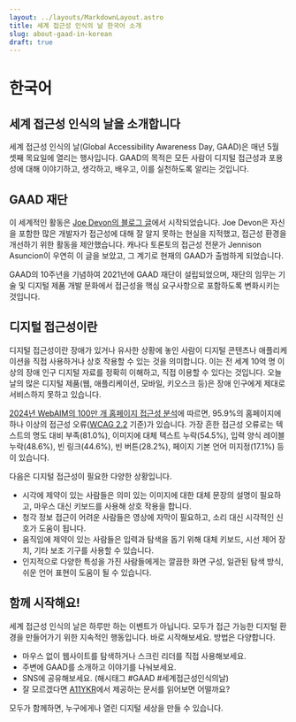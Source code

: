 ```yaml
---
layout: ../layouts/MarkdownLayout.astro
title: 세계 접근성 인식의 날 한국어 소개
slug: about-gaad-in-korean
draft: true
---
```


# 한국어
## 세계 접근성 인식의 날을 소개합니다
세계 접근성 인식의 날(Global Accessibility Awareness Day, GAAD)은 매년 5월 셋째 목요일에 열리는 행사입니다. GAAD의 목적은 모든 사람이 디지털 접근성과 포용성에 대해 이야기하고, 생각하고, 배우고, 이를 실천하도록 알리는 것입니다.

## GAAD 재단
이 세계적인 활동은 [Joe Devon의 블로그 글](https://mysqltalk.wordpress.com/2011/11/27/challenge-accessibility-know-how-needs-to-go-mainstream-with-developers-now/)에서 시작되었습니다. Joe Devon은 자신을 포함한 많은 개발자가 접근성에 대해 잘 알지 못하는 현실을 지적했고, 접근성 환경을 개선하기 위한 활동을 제안했습니다. 캐나다 토론토의 접근성 전문가 Jennison Asuncion이 우연히 이 글을 보았고, 그 계기로 현재의 GAAD가 출범하게 되었습니다.

GAAD의 10주년을 기념하여 2021년에 GAAD 재단이 설립되었으며, 재단의 임무는 기술 및 디지털 제품 개발 문화에서 접근성을 핵심 요구사항으로 포함하도록 변화시키는 것입니다.

## 디지털 접근성이란
디지털 접근성이란 장애가 있거나 유사한 상황에 놓인 사람이 디지털 콘텐츠나 애플리케이션을 직접 사용하거나 상호 작용할 수 있는 것을 의미합니다. 이는 전 세계 10억 명 이상의 장애 인구 디지털 자료를 정확히 이해하고, 직접 이용할 수 있다는 것입니다. 오늘날의 많은 디지털 제품(웹, 애플리케이션, 모바일, 키오스크 등)은 장애 인구에게 제대로 서비스하지 못하고 있습니다.

[2024년 WebAIM의 100만 개 홈페이지 접근성 분석](https://webaim.org/projects/million/2024)에 따르면, 95.9%의 홈페이지에 하나 이상의 접근성 오류([WCAG 2.2](https://www.w3.org/TR/WCAG22/) 기준)가 있습니다. 가장 흔한 접근성 오류로는 텍스트의 명도 대비 부족(81.0%), 이미지에 대체 텍스트 누락(54.5%), 입력 양식 레이블 누락(48.6%), 빈 링크(44.6%), 빈 버튼(28.2%), 페이지 기본 언어 미지정(17.1%) 등이 있습니다.

다음은 디지털 접근성이 필요한 다양한 상황입니다.

* 시각에 제약이 있는 사람들은 의미 있는 이미지에 대한 대체 문장의 설명이 필요하고, 마우스 대신 키보드를 사용해 상호 작용을 합니다.
* 청각 정보 접근이 어려운 사람들은 영상에 자막이 필요하고, 소리 대신 시각적인 신호가 도움이 됩니다.
* 움직임에 제약이 있는 사람들은 입력과 탐색을 돕기 위해 대체 키보드, 시선 제어 장치, 기타 보조 기구를 사용할 수 있습니다.
* 인지적으로 다양한 특성을 가진 사람들에게는 깔끔한 화면 구성, 일관된 탐색 방식, 쉬운 언어 표현이 도움이 될 수 있습니다.

## 함께 시작해요!
세계 접근성 인식의 날은 하루만 하는 이벤트가 아닙니다. 모두가 접근 가능한 디지털 환경을 만들어가기 위한 지속적인 행동입니다. 바로 시작해보세요. 방법은 다양합니다.

* 마우스 없이 웹사이트를 탐색하거나 스크린 리더를 직접 사용해보세요.
* 주변에 GAAD를 소개하고 이야기를 나눠보세요.
* SNS에 공유해보세요. (해시태그 #GAAD #세계접근성인식의날)
* 잘 모르겠다면 [A11YKR](https://a11ykr.github.io/)에서 제공하는 문서를 읽어보면 어떨까요?

모두가 함께하면, 누구에게나 열린 디지털 세상을 만들 수 있습니다.